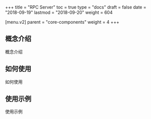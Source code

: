 +++
title = "RPC Server"
toc = true
type = "docs"
draft = false
date = "2018-09-19"
lastmod = "2018-09-20"
weight = 604

[menu.v2]
  parent = "core-components"
  weight = 4
+++

## 概念介绍

概念介绍

## 如何使用

如何使用

## 使用示例

使用示例
